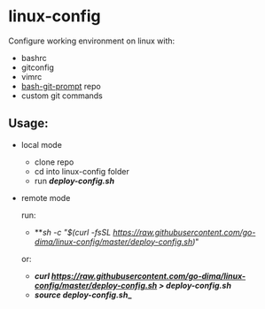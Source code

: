 # linux-config
Configure working environment on linux with:
  - bashrc
  - gitconfig
  - vimrc
  - [bash-git-prompt](https://github.com/magicmonty/bash-git-prompt) repo 
  - custom git commands

## Usage:
* local mode
  - clone repo
  - cd into linux-config folder
  - run **_deploy-config.sh_**

* remote mode

  run:
  - **_sh -c "$(curl -fsSL https://raw.githubusercontent.com/go-dima/linux-config/master/deploy-config.sh)_"

  or:
  - **_curl https://raw.githubusercontent.com/go-dima/linux-config/master/deploy-config.sh > deploy-config.sh_**
  - **_source deploy-config.sh__**

